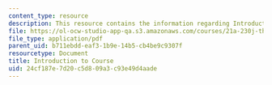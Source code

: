 ```yaml
---
content_type: resource
description: This resource contains the information regarding Introduction to Course.
file: https://ol-ocw-studio-app-qa.s3.amazonaws.com/courses/21a-230j-the-contemporary-american-family-spring-2004/24cf187e7d20c5d809a3c93e49d4aade_MIT21A_230JS04_introtocours.pdf
file_type: application/pdf
parent_uid: b711ebdd-eaf3-1b9e-14b5-cb4be9c9307f
resourcetype: Document
title: Introduction to Course
uid: 24cf187e-7d20-c5d8-09a3-c93e49d4aade
---
```

